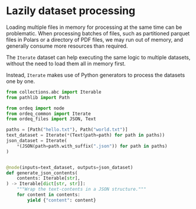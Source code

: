 # Lazily dataset processing

Loading multiple files in memory for processing at the same time can be problematic.
When processing batches of files, such as partitioned parquet files in Polars
or a directory of PDF files, we may run out of memory, and generally consume more resources than required.

The `Iterate` dataset can help executing the same logic to multiple datasets,
without the need to load them all in memory first.

Instead, `Iterate` makes use of Python generators to process the datasets one by one.

```python
from collections.abc import Iterable
from pathlib import Path

from ordeq import node
from ordeq_common import Iterate
from ordeq_files import JSON, Text

paths = [Path("hello.txt"), Path("world.txt")]
text_dataset = Iterate(*(Text(path=path) for path in paths))
json_dataset = Iterate(
    *(JSON(path=path.with_suffix(".json")) for path in paths)
)


@node(inputs=text_dataset, outputs=json_dataset)
def generate_json_contents(
    contents: Iterable[str],
) -> Iterable[dict[str, str]]:
    """Wrap the text-contents in a JSON structure."""
    for content in contents:
        yield {"content": content}
```
